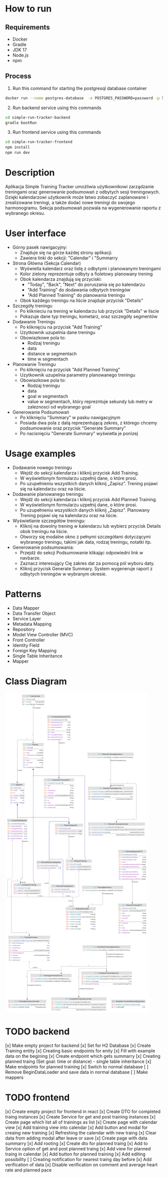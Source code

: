 # How to run
## Requirements
- Docker
- Gradle
- JDK 17
- Node.js
- npm
## Process
1. Run this command for starting the postgresql database container
```bash
docker run --name postgres-database  -e POSTGRES_PASSWORD=password -p 5432:5432 -d postgres
```
2. Run backend service using this commands
```bash
cd simple-run-tracker-backend
gradle bootRun
```

3. Run frontend service using this commands
```bash
cd simple-run-tracker-frontend
npm install
npm run dev
```

# Description
Aplikacja Simple Training Tracker umożliwia użytkownikowi zarządzanie treningami oraz generowanie podsumowań z odbytych sesji treningowych. Dzięki kalendarzowi użytkownik może łatwo zobaczyć zaplanowane i zrealizowane treningi, a także dodać nowe treningi do swojego harmonogramu. Sekcja podsumowań pozwala na wygenerowanie raportu z wybranego okresu.

# User interface
- Górny pasek nawigacyjny:
    - Znajduje się na górze każdej strony aplikacji.
    - Zawiera linki do sekcji: "Calendar" i "Summarry
- Strona Główna (Sekcja Calendar)
    - Wyświetla kalendarz oraz listę z odbytymi i planowanymi treningami
    - Kolor zielony reprezentuje odbyty a fioletowy planowany trening
    - Obok kalendarza znajdują się przyciski:
        - "Today", "Back", "Next" do poruszania się po kalendarzu
        - "Add Training" do dodawania odbytych treningów
        - "Add Planned Training" do planowania treningu
    - Obok każdego treningu na liście znajduje przycisk "Details" 
- Szczegóły treningu
    - Po kliknieciu na trening w kalendarzu lub przycisk "Details" w liscie
    - Pokazuje dane typ treningu, kometarz, oraz szczegóły segmentów
- Dodawanie Treningu
    - Po kliknięciu na przycisk "Add Training"
    - Uzytkownik uzupelnia dane treningu
    - Obowiazkowe pola to:
        - Rodzaj treningu
        - data
        - distance w segmentach
        - time w segmentach
- Planowanie Treningu
    - Po kliknięciu na przycisk "Add Planned Training"
    - Uzytkownik uzupelnia parametry planowanego treningu
    - Obowiazkowe pola to:
        - Rodzaj treningu
        - data
        - goal w segmentach
        - value w segmentach, który reprezntuje sekundy lub metry w zaleznosci od wybranego goal 
- Generowanie Podsumowań
    - Po kliknięciu "Summary" w pasku nawigacyjnym
    - Posiada dwa pola z datą reprezentującą zekres, z którego chcemy podsumowanie oraz przycisk "Generate Summary"
    - Po nacisnięciu "Generate Summary" wyświetla je ponizej

# Usage examples
- Dodawanie nowego treningu
    - Wejdź do sekcji kalendarza i kliknij przycisk Add Training.
    - W wyświetlonym formularzu uzpełnij dane, o które prosi.
    - Po uzupełnieniu wszystkich danych kliknij „Zapisz”. Trening pojawi się na kalendarzu oraz na liście.
- Dodawanie planowanego treningu
    - Wejdź do sekcji kalendarza i kliknij przycisk Add Planned Training.
    - W wyświetlonym formularzu uzpełnij dane, o które prosi.
    - Po uzupełnieniu wszystkich danych kliknij „Zapisz”. Planowany Trening pojawi się na kalendarzu oraz na liście. 
- Wyświetlanie szczegółów treningu:
    - Kliknij na dowolny trening w kalendarzu lub wybierz przycisk Details obok treningu na liście.
    - Otworzy się modalne okno z pełnymi szczegółami dotyczącymi wybranego treningu, takimi jak data, rodzaj treningu, notatki itp.
- Generowanie podsumowania:
    - Przejdź do sekcji Podsumowanie klikając odpowiedni link w navbarze.
    - Zaznacz interesujący Cię zakres dat za pomocą pól wyboru daty.
    - Kliknij przycisk Generate Summary. System wygeneruje raport z odbytych treningów w wybranym okresie.

# Patterns
- Data Mapper
- Data Transfer Object
- Service Layer
- Metadata Mapping
- Repository
- Model View Controller (MVC)
- Front Controller
- Identity Field
- Foreign Key Mapping
- Single Table Inheritance
- Mapper

# Class Diagram
![alt uml_diagram_image](main.png)

# TODO backend
[x] Make empty project for backend
[x] Set for H2 Database
[x] Create Training entity
[x] Creating basic endpoints for enity
[x] Fill with example data on the begining
[x] Create endpoint which gets summarry
[x] Creating planned traing (Set goal: time or distance) - single table inheritance
[x] Make endpoints for planned training
[x] Switch to normal database
[ ] Remove BeginDataLoader and save data in normal database
[ ] Make mappers

# TODO frontend
[x] Create empty project for frontend in react
[x] Create DTO for completed traing instances
[x] Create Service for get and post training instances
[x] Create page which list all of trainings as list
[x] Create page with calendar view
[x] Add training view into calendar
[x] Add button and modal for creaing new training
[x] Refreshing the calendar with new traing
[x] Clear data from adding modal after leave or save
[x] Create page with data summarry
[x] Add rooting
[x] Create dto for planned traing
[x] Add to Service option of get and post planned traing
[x] Add view for planned traing in calendar
[x] Add button for planned training
[x] Add editing possibility
[ ] Creating notification for nearest traing day before
[x] Add verification of data
[x] Disable verification on comment and average heart rate and planned pace